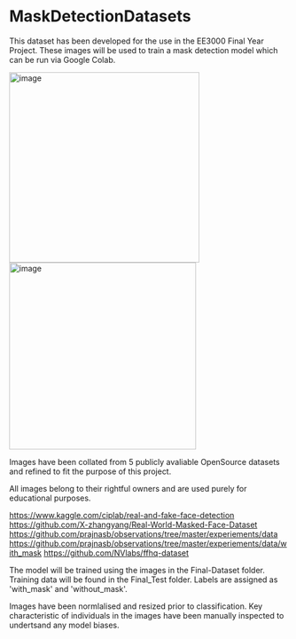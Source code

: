 # MaskDetectionDatasets
This dataset has been developed for the use in the EE3000 Final Year Project. These images will be used to train a mask detection model which can be run via Google Colab. 

<img width="343" alt="image" src="https://user-images.githubusercontent.com/77861546/118495444-1a68ae00-b71b-11eb-932a-7169b2c3119a.png"><img width="337" alt="image" src="https://user-images.githubusercontent.com/77861546/118495502-26547000-b71b-11eb-80a2-4f3fa1774257.png">

Images have been collated from 5 publicly avaliable OpenSource datasets and refined to fit the purpose of this project. 

All images belong to their rightful owners and are used purely for educational purposes. 



https://www.kaggle.com/ciplab/real-and-fake-face-detection
https://github.com/X-zhangyang/Real-World-Masked-Face-Dataset
https://github.com/prajnasb/observations/tree/master/experiements/data 
https://github.com/prajnasb/observations/tree/master/experiements/data/with_mask
https://github.com/NVlabs/ffhq-dataset


The model will be trained using the images in the Final-Dataset folder. Training data will be found in the Final_Test folder. Labels are assigned as 'with_mask' and 'without_mask'.

Images have been normlalised and resized prior to classification. Key characteristic of individuals in the images have been manually inspected to undertsand any model biases.

